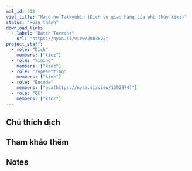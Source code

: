 ```yaml
---
mal_id: 512
viet_title: "Majo no Takkyūbin (Dịch vụ giao hàng của phù thủy Kiki)"
status: "Hoàn thành"
download_links:
  - label: "Batch Torrent"
    url: "https://nyaa.si/view/2003822"
project_staff:
  - role: "Dịch"
    members: ["kioz"]
  - role: "Timing"
    members: ["kioz"]
  - role: "Typesetting"
    members: ["kioz"]
  - role: "Encode"
    members: ["goa(https://nyaa.si/view/1392874)"]
  - role: "QC"
    members: ["kioz"]
---
```


## Chú thích dịch



## Tham khảo thêm



## Notes